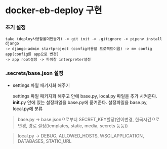 # docker-eb-deploy 구현

### 초기 설정
    take (deploy사용할폴더만들기) -> git init -> .gitignore -> pipenv install django 
    -> django-admin startproject (config사용할 프로젝트이름) -> mv config app(config를 app으로 변경)
    -> app root설정 -> 파이참 interpreter설정
    
### .secrets/base.json 설정
+ settings 파일 패키지화 해주기
    
    
    settings 파일 패키지화 해주고 안에 base.py, local.py 파일을 추가 시켜준다.
    __init__.py 안에 있는 설정파일을 base.py에 옮겨준다. 설정파일을 base.py, local.py에 분류
> base.py -> base.json으로부터 SECRET_KEY할당(언어변경, 한국시간으로 변경, 경로 설정(templates, static, media, secrets 등등))

> local.py -> DEBUG, ALLOWED_HOSTS, WSGI_APPLICATION, DATABASES, STATIC_URL 